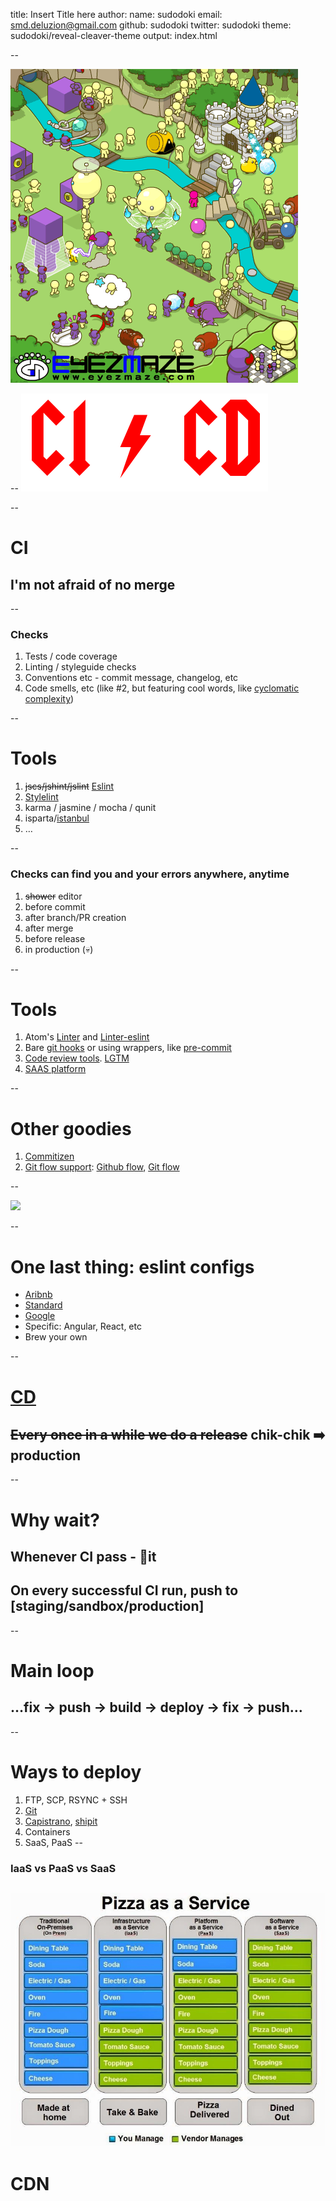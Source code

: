 title: Insert Title here
author:
  name: sudodoki
  email: smd.deluzion@gmail.com
  github: sudodoki
  twitter: sudodoki
theme: sudodoki/reveal-cleaver-theme
output: index.html

--

![](images/infinite_battle.gif)

--
![](images/topic-name.png)

--

# CI
## I'm not afraid of no merge

--

### Checks
1. Tests / code coverage
2. Linting / styleguide checks
3. Conventions etc - commit message, changelog, etc
4. Code smells, etc (like #2, but featuring cool words, like [cyclomatic complexity](https://en.wikipedia.org/wiki/Cyclomatic_complexity))

--

# Tools
1. ~~jscs/jshint/jslint~~ [Eslint](http://eslint.org/)
2. [Stylelint](https://github.com/stylelint/stylelint)
3. karma / jasmine / mocha / qunit
4. isparta/[istanbul](https://github.com/gotwarlost/istanbul)
5. …

--

### Checks can find you and your errors anywhere, anytime
1. ~~shower~~ editor
2. before commit
3. after branch/PR creation
4. after merge
5. before release
6. in production (💀)

--

# Tools
1. Atom's [Linter](https://github.com/steelbrain/linter) and [Linter-eslint](https://atom.io/packages/linter-eslint)
2. Bare [git hooks](https://git-scm.com/book/en/v2/Customizing-Git-Git-Hooks) or using wrappers, like [pre-commit](https://www.npmjs.com/package/pre-commit)
3. [Code review tools](https://en.wikipedia.org/wiki/List_of_tools_for_code_review). [LGTM](https://lgtm.co/)
4. [SAAS platform](https://github.com/ligurio/Continuous-Integration-services/blob/master/continuous-integration-services-list.md)

--

# Other goodies
1. [Commitizen](https://github.com/commitizen/cz-cli)
2. [Git flow support](http://nvie.com/posts/a-successful-git-branching-model/): [Github flow](datasift.github.io/gitflow/GitFlowForGitHub.html), [Git flow](https://github.com/nvie/gitflow)

--

<img style="height:700px" src="http://nvie.com/img/git-model@2x.png" />

--

# One last thing: eslint configs
+ [Aribnb](https://www.npmjs.com/package/eslint-config-airbnb)
+ [Standard](https://github.com/feross/eslint-config-standard)
+ [Google](https://github.com/google/eslint-config-google)
+ Specific: Angular, React, etc
+ Brew your own

--

# [CD](https://en.wikipedia.org/wiki/Continuous_delivery)
## ~~Every once in a while we do a release~~ chik-chik ➡️ production

--

# Why wait?
## Whenever CI pass - 🚢it
## On every successful CI run, push to [staging/sandbox/production]

--

# Main loop
## …fix → push → build → deploy → fix → push…

--
# Ways to deploy
1. FTP, SCP, RSYNC + SSH
2. [Git](https://www.digitalocean.com/community/tutorials/how-to-set-up-automatic-deployment-with-git-with-a-vps)
3. [Capistrano](http://capistranorb.com/), [shipit](https://github.com/shipitjs/shipit)
4. Containers
5. SaaS, PaaS
--
### IaaS vs PaaS vs SaaS
![](images/pizza.jpg)
--
# CDN
